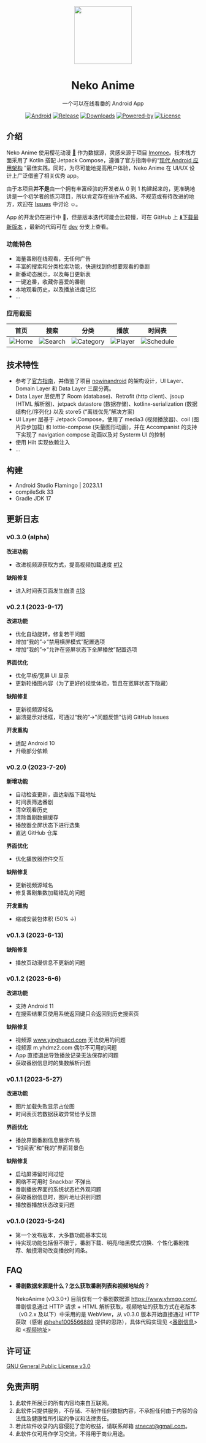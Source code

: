 <div align="center">

<img width="150px" src="./docs/images/app_icon.png" />

<h1>Neko Anime</h1>
<p>一个可以在线看番的 Android App</p>
<p>

[![Android](https://img.shields.io/badge/android-10+-green)](https://developer.android.com/about/versions/10)
[![Release](https://img.shields.io/github/v/release/xioneko/neko-anime)](https://github.com/xioneko/neko-anime/releases/latest)
[![Downloads](https://img.shields.io/github/downloads/xioneko/neko-anime/total)](https://github.com/xioneko/neko-anime/releases/)
[![Powered-by](https://img.shields.io/badge/powered%20by-%E6%A8%B1%E8%8A%B1%E5%8A%A8%E6%BC%AB-ea5c7b)](http://www.yhmgo.com/)
[![License](https://img.shields.io/badge/license-GPLv3-yellow)](https://www.gnu.org/licenses/gpl-3.0.html)

</p>
</div>

## 介绍
<p>

Neko Anime 使用樱花动漫 [🌸](https://www.yhmgo.com/)
作为数据源，灵感来源于项目 [Imomoe](https://github.com/androiddevnotesforks/Imomoe)。技术栈方面采用了
Kotlin 搭配 Jetpack
Compose，遵循了官方指南中的“[现代 Android 应用架构](https://developer.android.com/topic/architecture)
”最佳实践。同时，为尽可能地提高用户体验，Neko Anime 在 UI/UX 设计上广泛借鉴了相关优秀 app。

</p>

<p>

由于本项目**并不是**由一个拥有丰富经验的开发者从 0 到 1 构建起来的，更准确地讲是一个初学者的练习项目，所以肯定存在些许不成熟、不规范或有待改进的地方，欢迎在 [Issues](https://github.com/xioneko/neko-anime/issues) 中讨论 ☺️。

</p>

<p>

App 的开发仍在进行中 🚧，但是版本迭代可能会比较慢，可在 GitHub
上 [⬇️下载最新版本](https://github.com/xioneko/neko-anime/releases)
，最新的代码可在 [dev](https://github.com/xioneko/neko-anime/tree/dev) 分支上查看。

</p>

### 功能特色

- 海量番剧在线观看，无任何广告
- 丰富的搜索和分类检索功能，快速找到你想要观看的番剧
- 新番动态展示，以及每日更新表
- 一键追番，收藏你喜爱的番剧
- 本地观看历史，以及播放进度记忆
- ...

### 应用截图

| 首页                              | 搜索                                  | 分类                                      | 播放                                  | 时间表                                     |
|---------------------------------|-------------------------------------|-----------------------------------------|-------------------------------------|-----------------------------------------|
| ![Home](./docs/images/home.png) | ![Search](./docs/images/search.png) | ![Category](./docs/images/category.png) | ![Player](./docs/images/player.png) | ![Schedule](./docs/images/schedule.png) |

## 技术特性
 - 参考了[官方指南](https://developer.android.com/topic/architecture)，并借鉴了项目 [nowinandroid](https://github.com/android/nowinandroid/) 的架构设计，UI Layer、Domain Layer 和 Data Layer 三层分离。
 - Data Layer 层使用了 Room (database)、Retrofit (http client)、jsoup (HTML 解析器)、jetpack datastore (数据存储)、kotlinx-serialization (数据结构化/序列化) 以及 store5 (“离线优先”解决方案)
 - UI Layer 层基于 Jetpack Compose，使用了 media3 (视频播放器)、coil (图片异步加载) 和 lottie-compose (矢量图形动画)，并在 Accompanist 的支持下实现了 navigation compose 动画以及对 Systerm UI 的控制
 - 使用 Hilt 实现依赖注入
 - ...

## 构建

- Android Studio Flamingo | 2023.1.1
- compileSdk 33
- Gradle JDK 17

## 更新日志

### v0.3.0 (alpha)

**改进功能**

- 改进视频源获取方式，提高视频加载速度 [#12](https://github.com/xioneko/neko-anime/issues/12)

**缺陷修复**

- 进入时间表页面发生崩溃 [#13](https://github.com/xioneko/neko-anime/issues/13)

### v0.2.1 (2023-9-17)

**改进功能**

- 优化自动旋转，修复若干问题
- 增加“我的”->“禁用横屏模式”配置选项
- 增加“我的”->“允许在竖屏状态下全屏播放”配置选项

**界面优化**

- 优化平板/宽屏 UI 显示
- 更新轮播图内容（为了更好的视觉体验，暂且在宽屏状态下隐藏）

**缺陷修复**

- 更新视频源域名
- 崩溃提示对话框，可通过“我的”->"问题反馈"访问 GitHub Issues

**开发重构**

- 适配 Android 10
- 升级部分依赖

### v0.2.0 (2023-7-20)

**新增功能**

- 自动检查更新，直达新版下载地址
- 时间表筛选番剧
- 清空观看历史
- 清除番剧数据缓存
- 播放器全屏状态下进行选集
- 直达 GitHub 仓库

**界面优化**
- 优化播放器控件交互

**缺陷修复**
- 更新视频源域名
- 修复番剧集数加载错乱的问题

**开发重构**
- 缩减安装包体积 (50% ↓)

### v0.1.3 (2023-6-13)
**缺陷修复**
- 播放页动漫信息不更新的问题
### v0.1.2 (2023-6-6)
**改进功能**
- 支持 Android 11
- 在搜索结果页使用系统返回键只会返回到历史搜索页

**缺陷修复**
- 视频源 www.yinghuacd.com 无法使用的问题
- 视频源 m.yhdmz2.com 偶尔不可用的问题
- App 直接退出导致播放记录无法保存的问题
- 获取番剧信息时的集数解析问题

### v0.1.1 (2023-5-27)
**改进功能**
- 图片加载失败显示占位图
- 时间表页若数据获取异常给予反馈

**界面优化**
- 播放界面番剧信息展示布局
- “时间表”和“我的”界面背景色

**缺陷修复**
- 启动屏滞留时间过短
- 网络不可用时 Snackbar 不弹出
- 番剧播放界面的系统状态栏外观问题
- 获取番剧信息时，图片地址识别问题
- 播放器播放状态改变问题

### v0.1.0 (2023-5-24)
- 第一个发布版本，大多数功能基本实现
- 待实现功能包括但不限于，番剧下载、明亮/暗黑模式切换、个性化番剧推荐、触摸滑动改变播放时间条。

## FAQ

- **番剧数据来源是什么？怎么获取番剧列表和视频地址的？**

  NekoAnime (v0.3.0+) 目前仅有一个番剧数据源 https://www.yhmgo.com/, 番剧信息通过 HTTP 请求 + HTML
  解析获取，视频地址的获取方式在老版本（v0.2.x 及以下）中采用的是 WebView，从 v0.3.0 版本开始直接通过
  HTTP 获取（感谢 [@hehe1005566889](https://github.com/xioneko/neko-anime/issues/12#issue-2060922443)
  提供的思路），具体代码实现见 <[番剧信息](app/src/main/java/com/xioneko/android/nekoanime/data/network/AnimeDataSource.kt)>
  和 <[视频地址](app/src/main/java/com/xioneko/android/nekoanime/data/network/YhmgoVideoSource.kt)>


## 许可证

[GNU General Public License v3.0](https://www.gnu.org/licenses/gpl-3.0.html)

## 免责声明

1. 此软件所展示的所有内容均来自互联网。
2. 此软件只提供服务，不存储、不制作任何数据内容，不承担任何由于内容的合法性及健康性所引起的争议和法律责任。
3. 若此软件收录的内容侵犯了您的权益，请联系邮箱 [stnecat@gmail.com](mailto:stnecat@gmail.com)。
4. 此软件仅可用作学习交流，不得用于商业用途。
